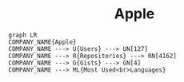 <h1 align="center">Apple</h1>

```mermaid
graph LR
COMPANY_NAME{Apple}
COMPANY_NAME ---> U{Users} ---> UN[127]
COMPANY_NAME ---> R{Repositories} ---> RN[4162]
COMPANY_NAME ---> G{Gists} ---> GN[4]
COMPANY_NAME ---> ML{Most Used<br>Languages}
```
